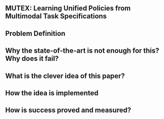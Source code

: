 ## MUTEX: Learning Unified Policies from Multimodal Task Specifications

## Problem Definition


## Why the state-of-the-art is not enough for this? Why does it fail?

## What is the clever idea of this paper?

## How the idea is implemented


##  How is success proved and measured?

